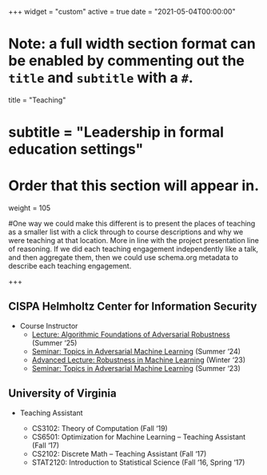+++
widget = "custom"
active = true
date = "2021-05-04T00:00:00"

# Note: a full width section format can be enabled by commenting out the `title` and `subtitle` with a `#`.
title = "Teaching"
# subtitle = "Leadership in formal education settings"


# Order that this section will appear in.
weight = 105

#One way we could make this different is to present the places of teaching as a smaller list with a click through to course descriptions and why we were teaching at that location. More in line with the project presentation line of reasoning. If we did each teaching engagement independently like a talk, and then aggregate them, then we could use schema.org metadata to describe each teaching engagement.

+++
<h2> CISPA Helmholtz Center for Information Security </h2>

+ Course Instructor
   - [Lecture: Algorithmic Foundations of Adversarial Robustness](https://www.stine.uni-hamburg.de/scripts/mgrqispi.dll?APPNAME=CampusNet&PRGNAME=ACTION&ARGUMENTS=-ACQ1ifnQ-omnMzaD5XmQw7O9djLbjKGHhYKgih9BR-qFXmF~K2wKjseA2-N3sqTsjDOhUAZNpBWQVMnG8uWvcXW~OuSlBIPAZBFsJ1LUcJgBmVt6aBFbanIZkK~JSpc3N7Wm7QAx7~OdfSwUHwpbhVta8zpbSBvYeqvUlPm17egf3eXgWXKQqAFNk4mqnzDFvoEmmUYGbZgTY71U_) (Summer ‘25)
  - [Seminar: Topics in Adversarial Machine Learning](https://cms.cispa.saarland/aml_24/) (Summer ‘24)
  - [Advanced Lecture: Robustness in Machine Learning](https://cms.cispa.saarland/rml_ws23/) (Winter ‘23)
  - [Seminar: Topics in Adversarial Machine Learning](https://trustml-cispa.gitlab.io/seminar_aml_ss23/) (Summer ‘23)

<h2> University of Virginia </h2>

+ Teaching Assistant

  - CS3102: Theory of Computation (Fall ‘19)
  - CS6501: Optimization for Machine Learning – Teaching Assistant (Fall ‘17)
  - CS2102: Discrete Math – Teaching Assistant (Fall ‘17)
  - STAT2120: Introduction to Statistical Science  (Fall ‘16, Spring ‘17)
